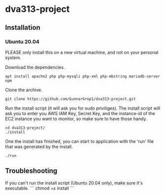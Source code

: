 # dva313-project

## Installation
### Ubuntu 20.04
PLEASE only install this on a new virtual machine, and not on your personal system.

Download the dependencies.
```
apt install apache2 php php-mysqli php-xml php-mbstring mariadb-server npm
```
Clone the archive.
```
git clone https://github.com/GunnarGrop1/dva313-project.git
```
Run the install script (it will ask you for sudo priviliges).
The install script will ask you to enter you AWS IAM Key, Secret Key, and the instance-id of the EC2 instance you want to monitor,
so make sure to have those handy.
```
cd dva313-project/
./install
```
One the install has finished, you can start to application with the 'run' file that was generated by the install.
```
./run
```
## Troubleshooting
If you can't run the install script (Ubuntu 20.04 only), make sure it's executable.
´´´
chmod +x install
´´´
